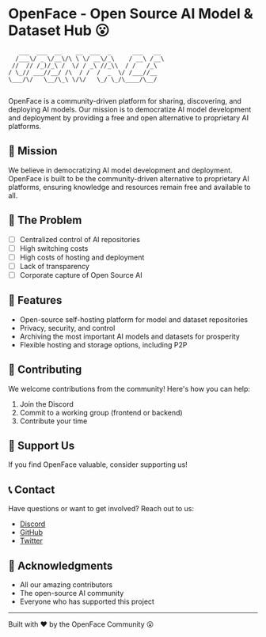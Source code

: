 # OpenFace - Open Source AI Model & Dataset Hub 😮

```ascii
   ___  ___  __    __  ___  _      ___   __ 
  /___\/ _ \/__\/\ \ \/ __\/_\    / __\ /__\
 //  // /_)/_\ /  \/ / _\ //_\\  / /   /_\  
/ \_// ___//__/ /\  / /  /  _  \/ /___//__  
\___/\/   \__/\_\ \/\/   \_/ \_/\____/\__/  
                                            
```

OpenFace is a community-driven platform for sharing, discovering, and deploying AI models. Our mission is to democratize AI model development and deployment by providing a free and open alternative to proprietary AI platforms.

## 🎯 Mission

We believe in democratizing AI model development and deployment. OpenFace is built to be the community-driven alternative to proprietary AI platforms, ensuring knowledge and resources remain free and available to all.

## 🤔 The Problem

- [ ] Centralized control of AI repositories
- [ ] High switching costs
- [ ] High costs of hosting and deployment
- [ ] Lack of transparency
- [ ] Corporate capture of Open Source AI

## 🚀 Features

- Open-source self-hosting platform for model and dataset repositories
- Privacy, security, and control
- Archiving the most important AI models and datasets for prosperity
- Flexible hosting and storage options, including P2P


## 🤝 Contributing

We welcome contributions from the community! Here's how you can help:

1. Join the Discord
2. Commit to a working group (frontend or backend)
3. Contribute your time


## 💎 Support Us

If you find OpenFace valuable, consider supporting us!

## 📞 Contact

Have questions or want to get involved? Reach out to us:

- [Discord](https://discord.gg/3swfECPMcr)
- [GitHub](https://github.com/openface-ai/)
- [Twitter](https://twitter.com/openface_ai)


## 🙏 Acknowledgments

- All our amazing contributors
- The open-source AI community
- Everyone who has supported this project

---

Built with ❤️ by the OpenFace Community 😮
